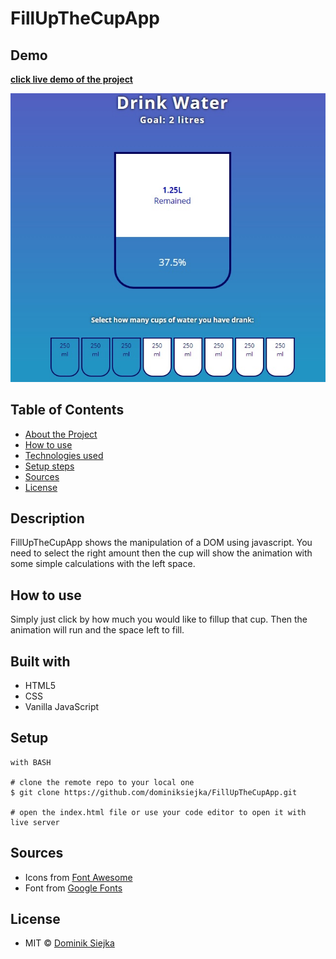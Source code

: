 # FillUpTheCupApp

## Demo

[**click live demo of the project**](https://dominiksiejka.github.io/FillUpTheCupApp)

![FillUpTheCupApp preview](./assets/fillcup.jpg)

## Table of Contents

- [About the Project](#description)
- [How to use](#how-to-use)
- [Technologies used](#built-with)
- [Setup steps](#setup)
- [Sources](#sources)
- [License](#license)

## Description

FillUpTheCupApp shows the manipulation of a DOM using javascript. You need to select the right amount then the cup will show the animation with some simple calculations with the left space.

## How to use

Simply just click by how much you would like to fillup that cup. Then the animation will run and the space left to fill.

## Built with

- HTML5
- CSS
- Vanilla JavaScript

## Setup

```
with BASH

# clone the remote repo to your local one
$ git clone https://github.com/dominiksiejka/FillUpTheCupApp.git

# open the index.html file or use your code editor to open it with live server

```

## Sources

- Icons from [Font Awesome ](https://fontawesome.com)
- Font from [Google Fonts ](https://fonts.google.com/)

## License

- MIT © [Dominik Siejka ](https://github.com/dominiksiejka/FillUpTheCupApp)
